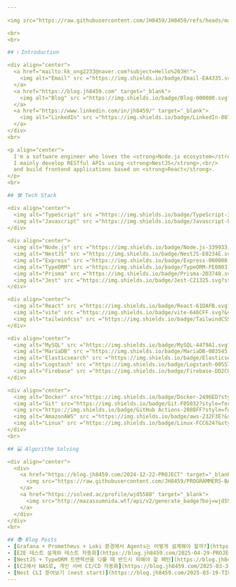 ```yaml
---
  
<img src="https://raw.githubusercontent.com/JH8459/JH8459/refs/heads/master/images/header.gif"/>

<br>
<br>

## ℹ️ Introduction

<div align="center">
  <a href="mailto:kk_ong2233@naver.com?subject=Hello%20JH!">
    <img alt="Email" src ="https://img.shields.io/badge/Email-EA4335.svg?style=flat&logo=Gmail&logoColor=white"/>
  </a>
  <a href="https://blog.jh8459.com" target="_blank">
    <img alt="Blog" src ="https://img.shields.io/badge/Blog-000000.svg?style=flat&logo=Blogger&logoColor=white"/>
  </a>
  <a href="https://www.linkedin.com/in/jh8459/" target="_blank">
    <img alt="LinkedIn" src ="https://img.shields.io/badge/LinkedIn-0071C5.svg?style=flat&logo=Inspire&logoColor=white"/>
  </a>
</div>
<br>

<p align="center">
  I'm a software engineer who loves the <strong>Node.js ecosystem</strong> and <strong>TypeScript</strong>.<br/>
  I mainly develop RESTful APIs using <strong>NestJS</strong>,<br/>
  and build frontend applications based on <strong>React</strong>.
</p>
<br>

## 🛠 Tech Stack

<div align="center">
  <img alt="TypeScript" src ="https://img.shields.io/badge/TypeScript-3178C6.svg?style=for-the-badge&logo=TypeScript&logoColor=white"/>
  <img alt="Javascript" src ="https://img.shields.io/badge/Javascript-F7DF1E.svg?style=for-the-badge&logo=Javascript&logoColor=black"/>
</div>
  
<div align="center">
  <img alt="Node.js" src ="https://img.shields.io/badge/Node.js-339933.svg?style=for-the-badge&logo=Node.js&logoColor=white"/> 
  <img alt="NestJS" src ="https://img.shields.io/badge/NestJS-E0234E.svg?style=for-the-badge&logo=NestJS&logoColor=white"/> 
  <img alt="Express" src ="https://img.shields.io/badge/Express-000000.svg?style=for-the-badge&logo=Express&logoColor=white"/> 
  <img alt="TypeORM" src ="https://img.shields.io/badge/TypeORM-FE0803.svg?style=for-the-badge&logo=TypeORM&logoColor=white"/> 
  <img alt="Prisma" src ="https://img.shields.io/badge/Prisma-2D3748.svg?style=for-the-badge&logo=Prisma&logoColor=white"/> 
  <img alt="Jest" src ="https://img.shields.io/badge/Jest-C21325.svg?style=for-the-badge&logo=Jest&logoColor=white"/>
</div>

<div align="center">
  <img alt="React" src ="https://img.shields.io/badge/React-61DAFB.svg?&style=for-the-badge&logo=React&logoColor=black"/> 
  <img alt="vite" src ="https://img.shields.io/badge/vite-646CFF.svg?&style=for-the-badge&logo=vite&logoColor=white"/> 
  <img alt="tailwindcss" src ="https://img.shields.io/badge/TailwindCSS-06B6D4.svg?&style=for-the-badge&logo=TailwindCSS&logoColor=white"/>
</div>

<div align="center">
  <img alt="MySQL" src ="https://img.shields.io/badge/MySQL-4479A1.svg?&style=for-the-badge&logo=MySQL&logoColor=white"/> 
  <img alt="MariaDB" src ="https://img.shields.io/badge/MariaDB-003545.svg?&style=for-the-badge&logo=MariaDB&logoColor=white"/> 
  <img alt="Elasticsearch" src ="https://img.shields.io/badge/Elasticsearch-005571.svg?&style=for-the-badge&logo=Elasticsearch&logoColor=white"/> 
  <img alt="Logstash" src ="https://img.shields.io/badge/Logstash-005571.svg?&style=for-the-badge&logo=Logstash&logoColor=white"/> 
  <img alt="Firebase" src ="https://img.shields.io/badge/Firebase-DD2C00.svg?&style=for-the-badge&logo=Firebase&logoColor=white"/>
</div>

<div align="center">
  <img alt="Docker" src="https://img.shields.io/badge/Docker-2496ED?style=for-the-badge&logo=Docker&logoColor=white"/> 
  <img alt="Git" src="https://img.shields.io/badge/Git-F05032?style=for-the-badge&logo=Git&logoColor=white"/> 
  <img src="https://img.shields.io/badge/GitHub Actions-2088FF?style=for-the-badge&logo=githubactions&logoColor=white"> 
  <img alt="AmazonAWS" src ="https://img.shields.io/badge/aws-232F3E?&style=for-the-badge&logo=amazonwebservices&logoColor=white"/> 
  <img alt="Linux" src ="https://img.shields.io/badge/Linux-FCC624?&style=for-the-badge&logo=Linux&logoColor=black"/>
</div>
<br>

## 💻 Algorithm Solving

<div align="center">
  <div>
    <a href="https://blog.jh8459.com/2024-12-22-PROJECT" target="_blank">
      <img src="https://raw.githubusercontent.com/JH8459/PROGRAMMERS-BADGE/master/static/result.svg" width="40%"/>
    </a>
    <a href="https://solved.ac/profile/wjd5588" target="_blank">
      <img src="http://mazassumnida.wtf/api/v2/generate_badge?boj=wjd5588" width="40%"/>
    </a>
  </div>
</div>
<br>

## 📚 Blog Posts
- [Grafana + Prometheus + Loki 환경에서 Agents는 어떻게 설계해야 할까?](https://blog.jh8459.com/2025-05-20-TIL/) - 2025.05.20
- [E2E 테스트 설계와 테스트 자동화](https://blog.jh8459.com/2025-04-29-PROJECT/) - 2025.04.29
- [NestJS + TypeORM 트랜잭션을 다룰 때 반드시 피해야 할 패턴](https://blog.jh8459.com/2025-04-10-TIL/) - 2025.04.10
- [EC2에서 NAS로, 개인 서버 CI/CD 자동화](https://blog.jh8459.com/2025-03-31-PROJECT/) - 2025.03.31
- [Nest CLI 뜯어보기 (nest start)](https://blog.jh8459.com/2025-03-19-TIL/) - 2025.03.19
---
```

